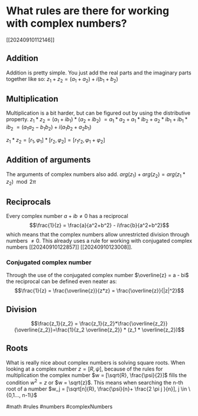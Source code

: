 # What rules are there for working with complex numbers?
[[20240910112146]]
## Addition
Addition is pretty simple. You just add the real parts and the imaginary parts together like so:
$z_1+z_2 = (a_1 + a_2)+i(b_1+b_2)$

## Multiplication
Multiplication is a bit harder, but can be figured out by using the distributive property.
$z_1*z_2= (a_1 + ib_1)*(a_2 + ib_2)$
$=a_1*a_2 + a_1* ib_2 + a_2*ib_1 + ib_1*ib_2$
$=(a_1 a_2 - b_1 b_2) + i(a_1 b_2 + a_2 b_1)$

$z_1 * z_2 = [r_1, \varphi_1] * [r_2, \varphi_2] = [r_1 r_2, \varphi_1 + \varphi_2]$

## Addition of arguments
The arguments of complex numbers also add.
$arg(z_1)+arg(z_2) = arg(z_1 * z_2) \mod 2\pi$

## Reciprocals
Every complex number $a + ib \not = 0$ has a reciprocal
$$\frac{1}{z} = \frac{a}{a^2+b^2} - i\frac{b}{a^2+b^2}$$
which means that the complex numbers allow unrestricted division through numbers $\not = 0$. This already uses a rule for working with conjugated complex numbers [[20240910122857]] [[20240910123008]].

### Conjugated complex number
Through the use of the conjugated complex number $\overline{z} = a - bi$ the reciprocal can be defined even neater as:
$$\frac{1}{z} = \frac{\overline{z}}{z*z} = \frac{\overline{z}}{|z|^2}$$
## Division
$$\frac{z_1}{z_2} = \frac{z_1}{z_2}*\frac{\overline{z_2}}{\overline{z_2}}=\frac{1}{z_2 \overline{z_2}} * (z_1 * \overline{z_2})$$
## Roots
What is really nice about complex numbers is solving square roots.
When looking at a complex number $z = [R, \psi]$, because of the rules for multiplication the complex number $w = [\sqrt{R}, \frac{\psi}{2}]$ 
fills the condition $w^2=z$ or $w = \sqrt{z}$. This means when searching the n-th root of a number $w_j = [\sqrt[n]{R}, \frac{\psi}{n}+ \frac{2 \pi j }{n}], j \in \{0,1..., n-1\}$

#math #rules #numbers #complexNumbers
